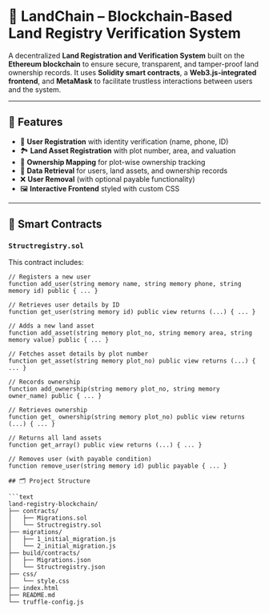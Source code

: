 # 🏡 LandChain – Blockchain-Based Land Registry Verification System

A decentralized **Land Registration and Verification System** built on the **Ethereum blockchain** to ensure secure, transparent, and tamper-proof land ownership records. It uses **Solidity smart contracts**, a **Web3.js-integrated frontend**, and **MetaMask** to facilitate trustless interactions between users and the system.

---

## 📌 Features

- 🔐 **User Registration** with identity verification (name, phone, ID)
- 🏞️ **Land Asset Registration** with plot number, area, and valuation
- 📘 **Ownership Mapping** for plot-wise ownership tracking
- 🔎 **Data Retrieval** for users, land assets, and ownership records
- ❌ **User Removal** (with optional payable functionality)
- 🖼️ **Interactive Frontend** styled with custom CSS

---

## 🧱 Smart Contracts

### `Structregistry.sol`

This contract includes:

```solidity
// Registers a new user
function add_user(string memory name, string memory phone, string memory id) public { ... }

// Retrieves user details by ID
function get_user(string memory id) public view returns (...) { ... }

// Adds a new land asset
function add_asset(string memory plot_no, string memory area, string memory value) public { ... }

// Fetches asset details by plot number
function get_asset(string memory plot_no) public view returns (...) { ... }

// Records ownership
function add_ownership(string memory plot_no, string memory owner_name) public { ... }

// Retrieves ownership
function get_ ownership(string memory plot_no) public view returns (...) { ... }

// Returns all land assets
function get_array() public view returns (...) { ... }

// Removes user (with payable condition)
function remove_user(string memory id) public payable { ... }

## 🗂️ Project Structure

```text
land-registry-blockchain/
├── contracts/
│   ├── Migrations.sol
│   └── Structregistry.sol
├── migrations/
│   ├── 1_initial_migration.js
│   └── 2_initial_migration.js
├── build/contracts/
│   ├── Migrations.json
│   └── Structregistry.json
├── css/
│   └── style.css
├── index.html
├── README.md
└── truffle-config.js
